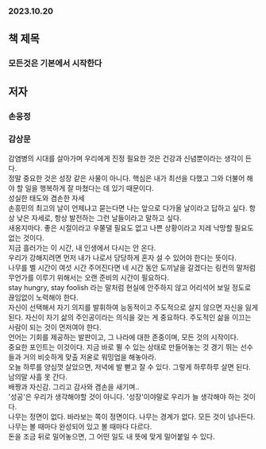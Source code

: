 ### 2023.10.20  
## **책 제목**
### 모든것은 기본에서 시작한다
## **저자**
### 손웅정  
  

### 감상문  
감염병의 시대를 살아가며 우리에게 진정 필요한 것은 건강과 신념뿐이라는 생각이 든다.  
정말 중요한 것은 성장 같은 사물이 아니다. 핵심은 내가 최선을 다했고 그와 더불어 해야 할 일을 행복하게 잘 마쳤다는 데 있기 때문이다.  
성실한 태도와 겸손한 자세  
손흥민의 최고의 날이 언제냐고 묻는다면 나는 앞으로 다가올 날이라고 답하고 싶다. 항상 낮은 자세로, 항상 발전하는 그런 날들이라고 말하고 싶다.  
새옹지마다. 좋은 시절이라고 우쭐댈 필요도 없고 나쁜 상황이라고 지레 낙망할 필요도 없는 것이다.  
지금 흘러가는 이 시간, 내 인생에서 다시는 안 온다.  
우리가 강해지려면 먼저 내가 나로서 당당하게 혼자 설 수 있어야 한다는 뜻이다.  
나무를 벨 시간이 여섯 시간 주어진다면 네 시간 동안 도끼날을 갈겠다는 링컨의 말처럼 무언가를 이루기 위해서는 오랜 준비의 시간이 필요하다.  
stay hungry, stay foolish 라는 말처럼 현실에 안주하지 않고 어리석어 보일 정도로 끊임없이 노력해야 한다.  
자신이 선택해서 자기 의지를 발휘하여 능동적이고 주도적으로 살지 않으면 자신을 잃게 된다. 자신이 자기 삶의 주인공이라는 의식을 갖는 게 중요하다. 주도적인 삶을 이끄는 사람이 되는 것이 먼저여야 한다.  
언어는 기회를 제공하는 발판이고, 그 나라에 대한 존중이며, 모든 것의 시작이다.  
중요한 포인트는 이것이다. 지금 바로 뛸 수 있는 상태로 만들어놓는 것 경기 뛰는 선수들과 거의 비슷하게 맞출 저옫로 워밍업을 해놓아라.  
오늘 하루를 양심껏 살았으면, 저녁에 발 뻗고 잘 수 있다. 그렇게 하루하루 살면 된다.  
남의말 사흘 못 간다.  
배짱과 자신감. 그리고 감사와 겸손을 새기며..  
'성공'은 우리가 생각해야할 것이 아니다. '성장'이야말로 우리가 늘 생각해야 하는 것이다.  
나무는 정면이 없다. 바라보는 쪽이 정면이다. 나무는 경계가 없다. 모든 것이 넘나든다. 나무는 볼 때마다 완성되어 있고 볼 때마다 다르다.  
돈을 조금 뒤로 밀어놓으면, 그 어떤 일도 내 뜻에 맞게 밀어붙일 수 있다.  